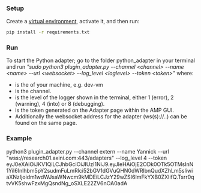 ### Setup
Create a [virtual environment](https://docs.python.org/3/library/venv.html), activate it, and then run:

```bash
pip install -r requirements.txt
```

### Run
To start the Python adapter; go to the folder python_adapter in your terminal and run *"sudo python3 plugin_adapter.py --channel \<channel> --name \<name> --url \<websocket> --log_level \<loglevel> --token \<token>"* where:

- <name> is the of your machine, e.g. dev-vm
- <channel> is the channel.
- <loglevel> is the level of the logger shown in the terminal, either 1 (error), 2 (warning), 4 (into) or 8 (debugging).
- <token> is the token generated on the Adapter page within the AMP GUI.
- <websocket>  Additionally the websocket address for the adapter (ws(s)://..) can be found on the same page.

### Example

python3 plugin_adapter.py --channel extern --name Yannick --url "wss://research01.axini.com:443/adapters" --log_level 4 --token eyJ0eXAiOiJKV1QiLCJhbGciOiJIUzI1NiJ9.eyJleHAiOjE2ODk0OTk5OTMsInN1YiI6Inlhbm5pY2sudmFuLmRlci52bGV1dGVuQHN0dWRlbnQudXZhLm5sIiwiaXNzIjoidm1wdWJsaWNwcm9kMDEiLCJzY29wZSI6ImFkYXB0ZXIifQ.Tsrr0qtvVK5shwFzxMgQsndNg_oSXLE22ZV6nOA0adA